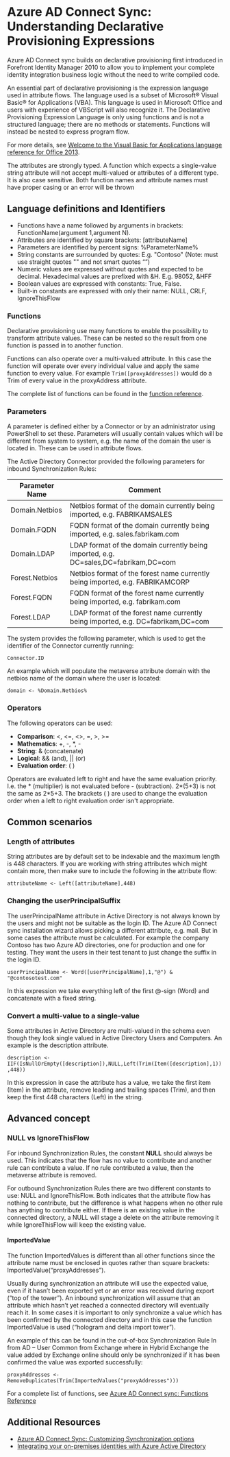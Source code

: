 <properties
	pageTitle="Azure AD Connect sync: Understanding Declarative Provisioning Expressions | Windows Azure"
	description="Explains the declarative provisioning expressions."
	services="active-directory"
	documentationCenter=""
	authors="markusvi"
	manager="stevenpo"
	editor=""/>

<tags
	ms.service="active-directory"
	ms.date="11/10/2015"
	wacn.date=""/>


# Azure AD Connect Sync: Understanding Declarative Provisioning Expressions

Azure AD Connect sync builds on declarative provisioning first introduced in Forefront Identity Manager 2010 to allow you to implement your complete identity integration business logic without the need to write compiled code.

An essential part of declarative provisioning is the expression language used in attribute flows. The language used is a subset of Microsoft® Visual Basic® for Applications (VBA). This language is used in Microsoft Office and users with experience of VBScript will also recognize it. The Declarative Provisioning Expression Language is only using functions and is not a structured language; there are no methods or statements. Functions will instead be nested to express program flow.

For more details, see [Welcome to the Visual Basic for Applications language reference for Office 2013](https://msdn.microsoft.com/zh-cn/library/gg264383.aspx).

The attributes are strongly typed. A function which expects a single-value string attribute will not accept multi-valued or attributes of a different type. It is also case sensitive. Both function names and attribute names must have proper casing or an error will be thrown

## Language definitions and Identifiers

- Functions have a name followed by arguments in brackets: FunctionName(argument 1,argument N).
- Attributes are identified by square brackets: [attributeName]
- Parameters are identified by percent signs: %ParameterName%
- String constants are surrounded by quotes: E.g. "Contoso" (Note: must use straight quotes "" and not smart quotes  “”)
- Numeric values are expressed without quotes and expected to be decimal. Hexadecimal values are prefixed with &H. E.g. 98052, &HFF
- Boolean values are expressed with constants: True, False.
- Built-in constants are expressed with only their name: NULL, CRLF, IgnoreThisFlow

### Functions
Declarative provisioning use many functions to enable the possibility to transform attribute values. These can be nested so the result from one function is passed in to another function.

Functions can also operate over a multi-valued attribute. In this case the function will operate over every individual value and apply the same function to every value. For example `Trim([proxyAddresses])` would do a Trim of every value in the proxyAddress attribute.

The complete list of functions can be found in the [function reference](/documentation/articles/active-directory-aadconnectsync-functions-reference).

### Parameters

A parameter is defined either by a Connector or by an administrator using PowerShell to set these. Parameters will usually contain values which will be different from system to system, e.g. the name of the domain the user is located in. These can be used in attribute flows.

The Active Directory Connector provided the following parameters for inbound Synchronization Rules:

| Parameter Name | Comment |
| --- | --- |
| Domain.Netbios | Netbios format of the domain currently being imported, e.g. FABRIKAMSALES |
| Domain.FQDN | FQDN format of the domain currently being imported, e.g. sales.fabrikam.com |
| Domain.LDAP | LDAP format of the domain currently being imported, e.g. DC=sales,DC=fabrikam,DC=com |
| Forest.Netbios | Netbios format of the forest name currently being imported, e.g. FABRIKAMCORP |
| Forest.FQDN | FQDN format of the forest name currently being imported, e.g. fabrikam.com |
| Forest.LDAP | LDAP format of the forest name currently being imported, e.g. DC=fabrikam,DC=com |

The system provides the following parameter, which is used to get the identifier of the Connector currently running:

`Connector.ID`

An example which will populate the metaverse attribute domain with the netbios name of the domain where the user is located:

`domain <- %Domain.Netbios%`

### Operators

The following operators can be used:

- **Comparison**: <, <=, <>, =, >, >=
- **Mathematics**: +, -, *, -
- **String**: & (concatenate)
- **Logical**: && (and), || (or)
- **Evaluation order**: ( )

Operators are evaluated left to right and have the same evaluation priority. I.e. the \* (multiplier) is not evaluated before - (subtraction). 2\*(5+3) is not the same as 2\*5+3. The brackets ( ) are used to change the evaluation order when a left to right evaluation order isn't appropriate.

## Common scenarios

### Length of attributes

String attributes are by default set to be indexable and the maximum length is 448 characters. If you are working with string attributes which might contain more, then make sure to include the following in the attribute flow:

`attributeName <- Left([attributeName],448)`

### Changing the userPrincipalSuffix

The userPrincipalName attribute in Active Directory is not always known by the users and might not be suitable as the login ID. The Azure AD Connect sync installation wizard allows picking a different attribute, e.g. mail. But in some cases the attribute must be calculated. For example the company Contoso has two Azure AD directories, one for production and one for testing. They want the users in their test tenant to just change the suffix in the login ID.

`userPrincipalName <- Word([userPrincipalName],1,"@") & "@contosotest.com"`

In this expression we take everything left of the first @-sign (Word) and concatenate with a fixed string.

### Convert a multi-value to a single-value

Some attributes in Active Directory are multi-valued in the schema even though they look single valued in Active Directory Users and Computers. An example is the description attribute.

`description <- IIF(IsNullOrEmpty([description]),NULL,Left(Trim(Item([description],1)),448))`

In this expression in case the attribute has a value, we take the first item (Item) in the attribute, remove leading and trailing spaces (Trim), and then keep the first 448 characters (Left) in the string.

## Advanced concept

### NULL vs IgnoreThisFlow

For inbound Synchronization Rules, the constant **NULL** should always be used. This indicates that the flow has no value to contribute and another rule can contribute a value. If no rule contributed a value, then the metaverse attribute is removed.

For outbound Synchronization Rules there are two different constants to use: NULL and IgnoreThisFlow. Both indicates that the attribute flow has nothing to contribute, but the difference is what happens when no other rule has anything to contribute either. If there is an existing value in the connected directory, a NULL will stage a delete on the attribute removing it while IgnoreThisFlow will keep the existing value.

#### ImportedValue

The function ImportedValues is different than all other functions since the attribute name must be enclosed in quotes rather than square brackets: ImportedValue(“proxyAddresses”).

Usually during synchronization an attribute will use the expected value, even if it hasn’t been exported yet or an error was received during export (“top of the tower”). An inbound synchronization will assume that an attribute which hasn’t yet reached a connected directory will eventually reach it. In some cases it is important to only synchronize a value which has been confirmed by the connected directory and in this case the function ImportedValue is used (“hologram and delta import tower”).

An example of this can be found in the out-of-box Synchronization Rule In from AD – User Common from Exchange where in Hybrid Exchange the value added by Exchange online should only be synchronized if it has been confirmed the value was exported successfully:

`proxyAddresses <- RemoveDuplicates(Trim(ImportedValues("proxyAddresses")))`

For a complete list of functions, see [Azure AD Connect sync: Functions Reference](/documentation/articles/active-directory-aadconnectsync-functions-reference)


## Additional Resources

* [Azure AD Connect Sync: Customizing Synchronization options](/documentation/articles/active-directory-aadconnectsync-whatis)
* [Integrating your on-premises identities with Azure Active Directory](/documentation/articles/active-directory-aadconnect)

<!--Image references-->
